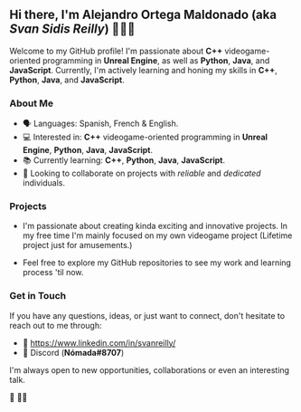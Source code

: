 ## Hi there, I'm **Alejandro Ortega Maldonado** (aka *Svan Sidis Reilly*) ☝🏻🐺

Welcome to my GitHub profile! I'm passionate about **C++** videogame-oriented programming in **Unreal Engine**, as well as **Python**, **Java**, and **JavaScript**. Currently, I'm actively learning and honing my skills in **C++**, **Python**, **Java**, and **JavaScript**.

### About Me

- 🗣  Languages: Spanish, French & English.
- 💻 Interested in: **C++** videogame-oriented programming in **Unreal Engine**, **Python**, **Java**, **JavaScript**.
- 📚 Currently learning: **C++**, **Python**, **Java**, **JavaScript**.
- 👥 Looking to collaborate on projects with *reliable* and *dedicated* individuals.

### Projects

- I'm passionate about creating kinda exciting and innovative projects. In my free time I'm mainly focused on my own videogame project (Lifetime project just for amusements.)

- Feel free to explore my GitHub repositories to see my work and learning process 'til now.

### Get in Touch

If you have any questions, ideas, or just want to connect, don't hesitate to reach out to me through: 
- 💼 https://www.linkedin.com/in/svanreilly/
- 📲 Discord (**Nómada#8707**)

I'm always open to new opportunities, collaborations or even an interesting talk. 

🐺
🙏🏻

